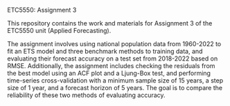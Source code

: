 ETC5550: Assignment 3

This repository contains the work and materials for Assignment 3 of the ETC5550 unit (Applied Forecasting).

The assignment involves using national population data from 1960-2022 to fit an ETS model and three benchmark methods to training data, and evaluating their forecast accuracy on a test set from 2018-2022 based on RMSE. Additionally, the assignment includes checking the residuals from the best model using an ACF plot and a Ljung-Box test, and performing time-series cross-validation with a minimum sample size of 15 years, a step size of 1 year, and a forecast horizon of 5 years. The goal is to compare the reliability of these two methods of evaluating accuracy.
